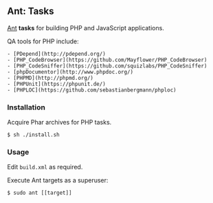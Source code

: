 ## Ant: Tasks

[Ant](http://ant.apache.org/) **tasks** for building PHP and JavaScript applications.

QA tools for PHP include:

    - [PDepend](http://pdepend.org/)
    - [PHP_CodeBrowser](https://github.com/Mayflower/PHP_CodeBrowser)
    - [PHP_CodeSniffer](https://github.com/squizlabs/PHP_CodeSniffer)
    - [phpDocumentor](http://www.phpdoc.org/)
    - [PHPMD](http://phpmd.org/)
    - [PHPUnit](https://phpunit.de/)
    - [PHPLOC](https://github.com/sebastianbergmann/phploc)

### Installation

Acquire Phar archives for PHP tasks.
    
    $ sh ./install.sh

### Usage

Edit `build.xml` as required.

Execute Ant targets as a superuser:

    $ sudo ant [[target]]
